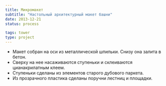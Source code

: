 ```yaml
---
title: Микромакет
subtitle: "Настольный архитектурный макет башни"
date: 2013-12-21
status: process

tags: tower
type: project
---
```


- Макет собран на оси из металлической шпильки. Снизу она залита в бетон.
- Сверху на нее насаживаются ступеньки и склеиваются цианакрилатным клеем.
- Ступеньки сделаны из элементов старого дубового паркета.
- Из прозрачного пластика сделаны поручни лестниц и площадки.
